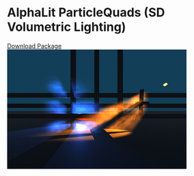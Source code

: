 # AlphaLit ParticleQuads (SD Volumetric Lighting)  
[Download Package](https://github.com/chrismcg61/chrismcg61.github.io/blob/master/Pages/UnityPackages/AlphaLit_ParticleQuads.unitypackage?raw=true)
![Alt text](AlphaLit_ParticleQuads_280.png?raw=true "Optional Title")

